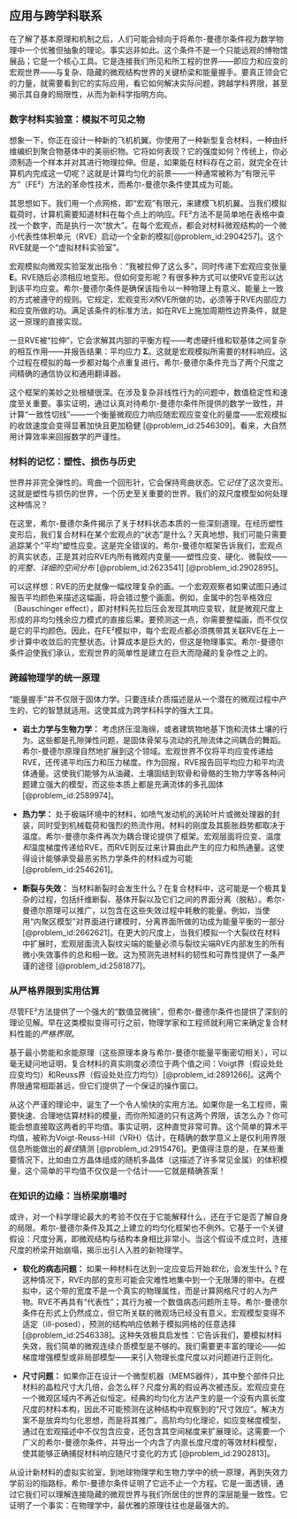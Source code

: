## 应用与跨学科联系

在了解了基本原理和机制之后，人们可能会倾向于将希尔-曼德尔条件视为数学物理中一个优雅但抽象的理论。事实远非如此。这个条件不是一个只能远观的博物馆展品；它是一个核心工具。它是连接我们所见和所工程的世界——即应力和应变的宏观世界——与复杂、隐藏的微观结构世界的关键桥梁和能量握手。要真正领会它的力量，就需要看到它的实际应用，看它如何解决实际问题，跨越学科界限，甚至揭示其自身的局限性，从而为新科学指明方向。

### 数字材料实验室：模拟不可见之物

想象一下，你正在设计一种新的飞机机翼。你使用了一种新型复合材料，一种由纤维编织到聚合物基体中的美丽织物。它将如何表现？它的强度如何？传统上，你必须制造一个样本并对其进行物理拉伸。但是，如果能在材料存在之前，就完全在计算机内完成这一切呢？这就是计算均匀化的前景——一种通常被称为“有限元平方”（FE²）方法的革命性技术，而希尔-曼德尔条件使其成为可能。

其思想如下。我们用一个点网格，即“宏观”有限元，来建模飞机机翼。当我们模拟载荷时，计算机需要知道材料在每个点上的响应。FE²方法不是简单地在表格中查找一个数字，而是执行一次“放大”。在每个宏观点，都会对材料微观结构的一个微小代表性体积单元（RVE）启动一个全新的模拟[@problem_id:2904257]。这个RVE就是一个“虚拟材料实验室”。

宏观模拟向微观实验室发出指令：“我被拉伸了这么多”，同时传递下宏观应变张量 $\boldsymbol{E}$。RVE随后必须相应地变形。但如何变形呢？有很多种方式可以使RVE变形以达到该平均应变。希尔-曼德尔条件是确保该指令以一种物理上有意义、能量上一致的方式被遵守的规则。它规定，宏观变形*对*RVE所做的功，必须等于RVE内部应力和应变所做的功。满足该条件的标准方法，如在RVE上施加周期性边界条件，就是这一原理的直接实现。

一旦RVE被“拉伸”，它会求解其内部的平衡方程——考虑硬纤维和软基体之间复杂的相互作用——并报告结果：平均应力 $\boldsymbol{\Sigma}$。这就是宏观模拟所需要的材料响应。这个过程在模拟的每一步都对每个点重复进行。希尔-曼德尔条件充当了两个尺度之间精确的通信协议和通用翻译器。

这个框架的美妙之处根植很深。在涉及复杂非线性行为的问题中，数值稳定性和速度至关重要。事实证明，通过认真对待希尔-曼德尔条件所提供的数学一致性，并计算“一致性切线”——一个衡量微观应力响应随宏观应变变化的量度——宏观模拟的收敛速度会变得显著加快且更加稳健 [@problem_id:2546309]。看来，大自然用计算效率来回报数学的严谨性。

### 材料的记忆：塑性、损伤与历史

世界并非完全弹性的。弯曲一个回形针，它会保持弯曲状态。它*记住*了这次变形。这就是塑性与损伤的世界，一个历史至关重要的世界。我们的双尺度模型如何处理这种情况？

在这里，希尔-曼德尔条件揭示了关于材料状态本质的一些深刻道理。在经历塑性变形后，我们复合材料在某个宏观点的“状态”是什么？天真地想，我们可能只需要追踪某个“平均”塑性应变。这是完全错误的。希尔-曼德尔框架告诉我们，宏观点的真实状态，正是其对应RVE内所有微观内变量——塑性应变、硬化、微裂纹——的*完整、详细的空间分布* [@problem_id:2623541] [@problem_id:2902895]。

可以这样想：RVE的历史就像一幅纹理复杂的画。一个宏观观察者如果试图只通过报告平均颜色来描述这幅画，将会错过整个画面。例如，金属中的包辛格效应（Bauschinger effect），即对材料先拉后压会发现其响应变软，就是微观尺度上形成的非均匀残余应力模式的直接后果。要预测这一点，你需要整幅画，而不仅仅是它的平均颜色。因此，在FE²模拟中，每个宏观点都必须携带其关联RVE在上一步计算中收敛后的完整状态。计算成本是巨大的，但这是物理事实。希尔-曼德尔条件迫使我们承认，宏观世界的简单性是建立在巨大而隐藏的复杂性之上的。

### 跨越物理学的统一原理

“能量握手”并不仅限于固体力学。只要连续介质描述是从一个潜在的微观过程中产生的，它的智慧就适用。这使其成为跨学科科学的强大工具。

- **岩土力学与生物力学：** 考虑挤压湿海绵，或者建筑物地基下饱和流体土壤的行为。这些都是孔隙弹性问题，是固体骨架与流动的孔隙流体之间耦合的舞蹈。希尔-曼德尔原理自然地扩展到这个领域。宏观世界不仅将平均应变传递给RVE，还传递平均压力和压力梯度。作为回报，RVE报告回平均应力和平均流体通量。这使我们能够为从油藏、土壤固结到软骨和骨骼的生物力学等各种问题建立强大的模型，而这些本质上都是充满流体的多孔固体 [@problem_id:2589974]。

- **热力学：** 处于极端环境中的材料，如喷气发动机的涡轮叶片或微处理器的封装，同时受到机械载荷和强烈的热流作用。材料的刚度及其膨胀趋势都取决于温度。希尔-曼德尔条件再次为耦合理论提供了框架。宏观层面将应变、温度*和*温度梯度传递给RVE，而RVE则反过来计算由此产生的应力和热通量。这使得设计能够承受最恶劣热力学条件的材料成为可能 [@problem_id:2546261]。

- **断裂与失效：** 当材料断裂时会发生什么？在复合材料中，这可能是一个极其复杂的过程，包括纤维断裂、基体开裂以及它们之间的界面分离（脱粘）。希尔-曼德尔原理可以推广，以包含在这些失效过程中耗散的能量。例如，当使用“内聚区模型”对界面进行建模时，分离界面所做的功成为能量平衡的一部分 [@problem_id:2662621]。在更大的尺度上，当我们模拟一个大裂纹在材料中扩展时，宏观层面流入裂纹尖端的能量必须与裂纹尖端RVE内部发生的所有微小失效事件的总和相一致。这为预测先进材料的韧性和可靠性提供了一条严谨的途径 [@problem_id:2581877]。

### 从严格界限到实用估算

尽管FE²方法提供了一个强大的“数值显微镜”，但希尔-曼德尔条件也提供了深刻的理论见解。早在这类模拟变得可行之前，物理学家和工程师就利用它来确定复合材料性能的*严格界限*。

基于最小势能和余能原理（这些原理本身与希尔-曼德尔能量平衡密切相关），可以毫无疑问地证明，复合材料的真实刚度必须位于两个值之间：Voigt界（假设处处应变均匀）和Reuss界（假设处处应力均匀）[@problem_id:2891266]。这两个界限通常相距甚远，但它们提供了一个保证的操作窗口。

从这个严谨的理论中，诞生了一个令人愉快的实用方法。如果你是一名工程师，需要快速、合理地估算材料的模量，而你所知道的只有这两个界限，该怎么办？你可能会想直接取这两者的平均值。事实证明，这种直觉非常可靠。这个简单的算术平均值，被称为Voigt-Reuss-Hill（VRH）估计，在精确的数学意义上是仅利用界限信息所能做出的*最佳*猜测 [@problem_id:2915476]。更值得注意的是，在某些重要情况下，比如由立方晶体组成的随机多晶体（这描述了许多常见金属）的体积模量，这个简单的平均值不仅仅是一个估计——它就是精确答案！

### 在知识的边缘：当桥梁崩塌时

或许，对一个科学理论最大的考验不仅在于它能解释什么，还在于它是否了解自身的局限。希尔-曼德尔条件及其之上建立的均匀化框架也不例外。它基于一个关键假设：尺度分离，即微观结构与结构本身相比非常小。当这个假设不成立时，连接尺度的桥梁开始崩塌，揭示出引人入胜的新物理学。

- **软化的病态问题：** 如果一种材料在达到一定应变后开始*软化*，会发生什么？在这种情况下，RVE内部的变形可能会灾难性地集中到一个无限薄的带中。在模拟中，这个带的宽度不是一个真实的物理属性，而是计算网格尺寸的人为产物。RVE不再具有“代表性”；其行为被一个数值病态问题所主导。希尔-曼德尔条件在形式上仍然成立，但它所关联的微观场已经没有意义。宏观模型变得不适定（ill-posed），预测的结构响应依赖于模拟网格的任意选择 [@problem_id:2546338]。这种失效极具启发性：它告诉我们，要模拟材料失效，我们简单的微观连续介质模型是不够的。我们需要更丰富的理论——如梯度增强模型或非局部模型——来引入物理长度尺度以对问题进行正则化。

- **尺寸问题：** 如果你正在设计一个微型机器（MEMS器件），其中整个部件只比材料的晶粒尺寸大几倍，会怎么样？尺度分离的假设再次被违反。宏观应变在一个微观区域内不再近似恒定。经典的均匀化方法产生的是一个没有内禀长度尺度的材料本构，因此不可能预测在这种结构中观察到的“尺寸效应”。解决方案不是放弃均匀化思想，而是将其推广。高阶均匀化理论，如应变梯度模型，通过在宏观描述中不仅包含应变，还包含其空间梯度来扩展理论。这需要一个广义的希尔-曼德尔条件，并导出一个内含了内禀长度尺度的等效材料模型，使其能够正确捕捉材料响应随尺寸变化的方式 [@problem_id:2902813]。

从设计新材料的虚拟实验室，到地球物理学和生物力学中的统一原理，再到失效力学前沿的指路标，希尔-曼德尔条件证明了它远不止一个方程。它是一面透镜，通过它我们可以理解连接隐藏的微观世界与我们所居住的世界的深层能量一致性。它证明了一个事实：在物理学中，最优雅的原理往往也是最强大的。